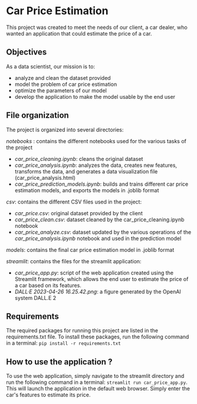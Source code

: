 
# Car Price Estimation

This project was created to meet the needs of our client, a car dealer, who wanted an application that could estimate the price of a car.

## Objectives
As a data scientist, our mission is to:

- analyze and clean the dataset provided
- model the problem of car price estimation
- optimize the parameters of our model
- develop the application to make the model usable by the end user

## File organization

The project is organized into several directories:

*notebooks* : contains the different notebooks used for the various tasks of the project
- *car_price_cleaning.ipynb*: cleans the original dataset
- *car_price_analysis.ipynb*: analyzes the data, creates new features, transforms  the data, and generates a data visualization file (car_price_analysis.html)
- *car_price_prediction_models.ipynb*: builds and trains different car price estimation models, and exports the models in .joblib format

*csv*: contains the different CSV files used in the project:
- *car_price.csv*: original dataset provided by the client
- *car_price_clean.csv*: dataset cleaned by the car_price_cleaning.ipynb notebook
- *car_price_analyze.csv*: dataset updated by the various operations of the *car_price_analysis.ipynb* notebook and used in the prediction model

*models*: contains the final car price estimation model in .joblib format 

*streamlit*: contains the files for the streamlit application:
- *car_price_app.py*: script of the web application created using the Streamlit framework, which allows the end user to estimate the price of a car based on its features.
- *DALL·E 2023-04-26 16.25.42.png*: a figure generated by the OpenAI system DALL.E 2


## Requirements 
The required packages for running this project are listed in the requirements.txt file. To install these packages, run the following command in a terminal: `pip install -r requirements.txt`

## How to use the application ?
To use the web application, simply navigate to the streamlit directory and run the following command in a terminal: `streamlit run car_price_app.py`.  
This will launch the application in the default web browser. Simply enter the car's features to estimate its price.

